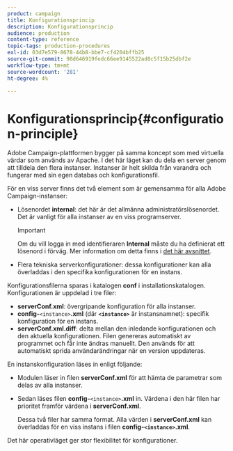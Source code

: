 ```yaml
---
product: campaign
title: Konfigurationsprincip
description: Konfigurationsprincip
audience: production
content-type: reference
topic-tags: production-procedures
exl-id: 03d7e579-8678-44b8-bbe7-cf4204bffb25
source-git-commit: 98d646919fedc66ee9145522ad0c5f15b25dbf2e
workflow-type: tm+mt
source-wordcount: '281'
ht-degree: 4%

---
```


# Konfigurationsprincip{#configuration-principle}

Adobe Campaign-plattformen bygger på samma koncept som med virtuella värdar som används av Apache. I det här läget kan du dela en server genom att tilldela den flera instanser. Instanser är helt skilda från varandra och fungerar med sin egen databas och konfigurationsfil.

För en viss server finns det två element som är gemensamma för alla Adobe Campaign-instanser:

* Lösenordet **internal**: det här är det allmänna administratörslösenordet. Det är vanligt för alla instanser av en viss programserver.

   >[!IMPORTANT]
   >
   >Om du vill logga in med identifieraren **Internal** måste du ha definierat ett lösenord i förväg. Mer information om detta finns i [det här avsnittet](../../installation/using/configuring-campaign-server.md#internal-identifier).

* Flera tekniska serverkonfigurationer: dessa konfigurationer kan alla överladdas i den specifika konfigurationen för en instans.

Konfigurationsfilerna sparas i katalogen **conf** i installationskatalogen. Konfigurationen är uppdelad i tre filer:

* **serverConf.xml**: övergripande konfiguration för alla instanser.
* **config-**`<instance>`**.xml** (där  **`<instance>`** är instansnamnet): specifik konfiguration för en instans.
* **serverConf.xml.diff**: delta mellan den inledande konfigurationen och den aktuella konfigurationen. Filen genereras automatiskt av programmet och får inte ändras manuellt. Den används för att automatiskt sprida användarändringar när en version uppdateras.

En instanskonfiguration läses in enligt följande:

* Modulen läser in filen **serverConf.xml** för att hämta de parametrar som delas av alla instanser.
* Sedan läses filen **config-**`<instance>`**.xml** in. Värdena i den här filen har prioritet framför värdena i **serverConf.xml**.

   Dessa två filer har samma format. Alla värden i **serverConf.xml** kan överladdas för en viss instans i filen **config-`<instance>`.xml**.

Det här operativläget ger stor flexibilitet för konfigurationer.
